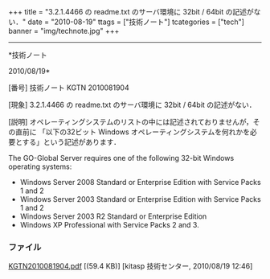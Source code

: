 ﻿+++
title = "3.2.1.4466 の readme.txt のサーバ環境に 32bit / 64bit の記述がない．"
date = "2010-08-19"
ttags = ["技術ノート"]
tcategories = ["tech"]
banner = "img/technote.jpg"
+++

-----------------------------------------------------------------------------------------------------------------------------

*技術ノート

2010/08/19*


[番号]
技術ノート KGTN 2010081904

[現象]
3.2.1.4466 の readme.txt のサーバ環境に 32bit / 64bit の記述がない．

[説明]
オペレーティングシステムのリストの中には記述されておりませんが，その直前に
「以下の32ビット Windows
オペレーティングシステムを何れかを必要とする」という記述があります．

The GO-Global Server requires one of the following 32-bit Windows
operating systems:

- Windows Server 2008 Standard or Enterprise Edition with Service Packs
1 and 2
- Windows Server 2003 Standard or Enterprise Edition with Service Packs
1 and 2
- Windows Server 2003 R2 Standard or Enterprise Edition
- Windows XP Professional with Service Packs 2 and 3.


### ファイル

 
 


[KGTN2010081904.pdf](http://techreport.kitasp.net/attachments/download/281/KGTN2010081904.pdf)
 [(59.4 KB)] [kitasp 技術センター, 2010/08/19
12:46]


 


 

